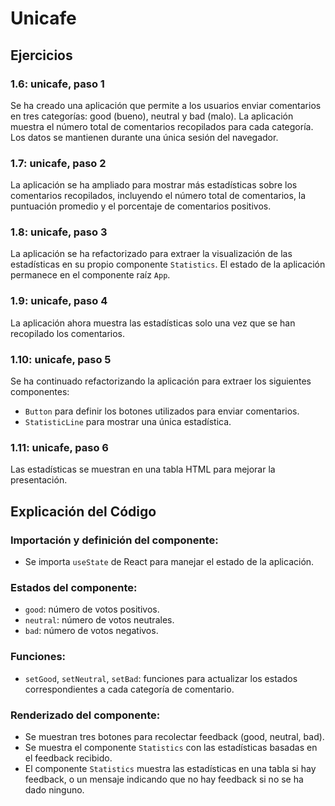 # Unicafe

## Ejercicios

### 1.6: unicafe, paso 1

Se ha creado una aplicación que permite a los usuarios enviar comentarios en tres categorías: good (bueno), neutral y bad (malo). La aplicación muestra el número total de comentarios recopilados para cada categoría. Los datos se mantienen durante una única sesión del navegador.

### 1.7: unicafe, paso 2

La aplicación se ha ampliado para mostrar más estadísticas sobre los comentarios recopilados, incluyendo el número total de comentarios, la puntuación promedio y el porcentaje de comentarios positivos.

### 1.8: unicafe, paso 3

La aplicación se ha refactorizado para extraer la visualización de las estadísticas en su propio componente `Statistics`. El estado de la aplicación permanece en el componente raíz `App`.

### 1.9: unicafe, paso 4

La aplicación ahora muestra las estadísticas solo una vez que se han recopilado los comentarios.

### 1.10: unicafe, paso 5

Se ha continuado refactorizando la aplicación para extraer los siguientes componentes:

- `Button` para definir los botones utilizados para enviar comentarios.
- `StatisticLine` para mostrar una única estadística.

### 1.11: unicafe, paso 6

Las estadísticas se muestran en una tabla HTML para mejorar la presentación.

## Explicación del Código

### Importación y definición del componente:

- Se importa `useState` de React para manejar el estado de la aplicación.

### Estados del componente:

- `good`: número de votos positivos.
- `neutral`: número de votos neutrales.
- `bad`: número de votos negativos.

### Funciones:

- `setGood`, `setNeutral`, `setBad`: funciones para actualizar los estados correspondientes a cada categoría de comentario.

### Renderizado del componente:

- Se muestran tres botones para recolectar feedback (good, neutral, bad).
- Se muestra el componente `Statistics` con las estadísticas basadas en el feedback recibido.
- El componente `Statistics` muestra las estadísticas en una tabla si hay feedback, o un mensaje indicando que no hay feedback si no se ha dado ninguno.
